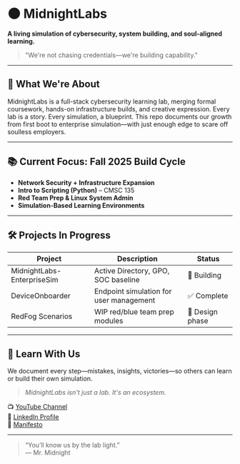 # 🌑 MidnightLabs

**A living simulation of cybersecurity, system building, and soul-aligned learning.**

> "We're not chasing credentials—we're building capability."

---

## 🎯 What We're About

MidnightLabs is a full-stack cybersecurity learning lab, merging formal coursework, hands-on infrastructure builds, and creative expression. Every lab is a story. Every simulation, a blueprint. This repo documents our growth from first boot to enterprise simulation—with just enough edge to scare off soulless employers.

---

## 📚 Current Focus: Fall 2025 Build Cycle

- **Network Security + Infrastructure Expansion**
- **Intro to Scripting (Python)** – CMSC 135
- **Red Team Prep & Linux System Admin**
- **Simulation-Based Learning Environments**

---

## 🛠 Projects In Progress

| Project | Description | Status |
|--------|-------------|--------|
| MidnightLabs-EnterpriseSim | Active Directory, GPO, SOC baseline | 🔧 Building |
| DeviceOnboarder | Endpoint simulation for user management | ✅ Complete |
| RedFog Scenarios | WIP red/blue team prep modules | 🚧 Design phase |

---

## 📡 Learn With Us

We document every step—mistakes, insights, victories—so others can learn or build their own simulation.

> *MidnightLabs isn't just a lab. It's an ecosystem.*

📺 [YouTube Channel](#)  
🔗 [LinkedIn Profile](https://www.linkedin.com/in/david-dunbar-605a70242)  
🧠 [Manifesto](./Manifesto.md)

---

> “You’ll know us by the lab light.”  
> — Mr. Midnight
